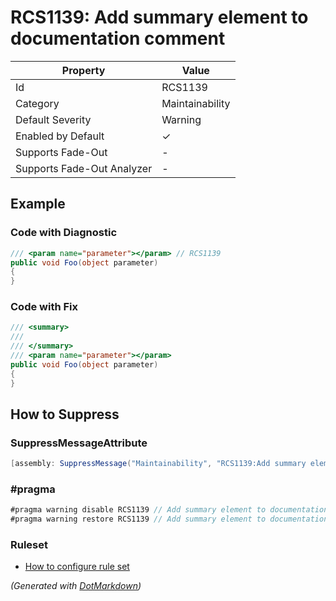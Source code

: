 # RCS1139: Add summary element to documentation comment

| Property                    | Value           |
| --------------------------- | --------------- |
| Id                          | RCS1139         |
| Category                    | Maintainability |
| Default Severity            | Warning         |
| Enabled by Default          | &#x2713;        |
| Supports Fade\-Out          | \-              |
| Supports Fade\-Out Analyzer | \-              |

## Example

### Code with Diagnostic

```csharp
/// <param name="parameter"></param> // RCS1139
public void Foo(object parameter)
{
}
```

### Code with Fix

```csharp
/// <summary>
/// 
/// </summary>
/// <param name="parameter"></param>
public void Foo(object parameter)
{
}
```

## How to Suppress

### SuppressMessageAttribute

```csharp
[assembly: SuppressMessage("Maintainability", "RCS1139:Add summary element to documentation comment.", Justification = "<Pending>")]
```

### \#pragma

```csharp
#pragma warning disable RCS1139 // Add summary element to documentation comment.
#pragma warning restore RCS1139 // Add summary element to documentation comment.
```

### Ruleset

* [How to configure rule set](../HowToConfigureAnalyzers.md)

*\(Generated with [DotMarkdown](http://github.com/JosefPihrt/DotMarkdown)\)*